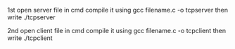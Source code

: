 1st open server file in cmd
compile it using gcc filename.c -o tcpserver
then write ./tcpserver

2nd open client file in cmd
compile it using gcc filename.c -o tcpclient
then write ./tcpclient
